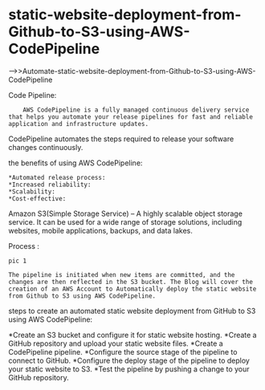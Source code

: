 # static-website-deployment-from-Github-to-S3-using-AWS-CodePipeline

-->>Automate-static-website-deployment-from-Github-to-S3-using-AWS-CodePipeline

Code Pipeline:

		AWS CodePipeline is a fully managed continuous delivery service that helps you automate your release pipelines for fast and reliable application and infrastructure updates.
CodePipeline automates the steps required to release your software changes continuously.

the benefits of using AWS CodePipeline:
		
	*Automated release process:
	*Increased reliability:
	*Scalability:
	*Cost-effective:

Amazon S3(Simple Storage Service) – A highly scalable object storage service. It can be used for a wide range of storage solutions, including websites, mobile applications, backups, and data lakes.

Process : 

	pic 1

	The pipeline is initiated when new items are committed, and the changes are then reflected in the S3 bucket. The Blog will cover the creation of an AWS Account to Automatically deploy the static website from Github to S3 using AWS CodePipeline.



steps to create an automated static website deployment from GitHub to S3 using AWS CodePipeline:

*Create an S3 bucket and configure it for static website hosting.
*Create a GitHub repository and upload your static website files.
*Create a CodePipeline pipeline.
*Configure the source stage of the pipeline to connect to GitHub.
*Configure the deploy stage of the pipeline to deploy your static website to S3.
*Test the pipeline by pushing a change to your GitHub repository.
